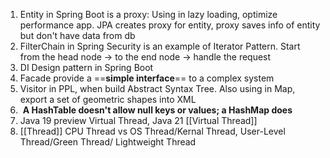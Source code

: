 1. Entity in Spring Boot is a proxy: Using in lazy loading, optimize performance app. JPA creates proxy for entity, proxy saves info of entity but don't have data from db
2. FilterChain in Spring Security is an example of Iterator Pattern. Start from the head node -> to the end node -> handle the request
3. DI Design pattern in Spring Boot
4. Facade provide a ==**simple interface**== to a complex system 
5. Visitor in PPL, when build Abstract Syntax Tree. Also using in Map, export a set of geometric shapes into XML
6.  **A HashTable doesn't allow null keys or values; a HashMap does**
7. Java 19 preview Virtual Thread, Java 21 [[Virtual Thread]]
8. [[Thread]] CPU Thread vs OS Thread/Kernal Thread, User-Level Thread/Green Thread/ Lightweight Thread 